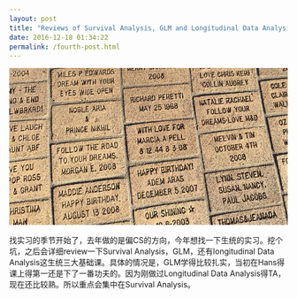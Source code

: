 ```yaml
---
layout: post
title: "Reviews of Survival Analysis, GLM and Longitudinal Data Analysis"
date: 2016-12-18 01:34:22
permalink: /fourth-post.html
---
```


<span class="image featured"><img src="/images/pic06.jpg" alt=""></span>
  
找实习的季节开始了，去年做的是偏CS的方向，今年想找一下生统的实习。挖个坑，之后会详细review一下Survival Analysis，GLM，还有longitudinal Data Analysis这生统三大基础课。具体的情况是，GLM学得比较扎实，当初在Hans得课上得第一还是下了一番功夫的。因为刚做过Longitudinal Data Analysis得TA，现在还比较熟。所以重点会集中在Survival Analysis。



